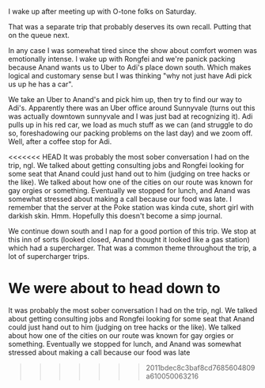 I wake up after meeting up with O-tone folks on Saturday.

That was a separate trip that probably deserves its own recall. Putting that on the queue next.

In any case I was somewhat tired since the show about comfort women was emotionally intense. I wake up with Rongfei and we're panick packing because Anand wants us to Uber to Adi's place down south. Which makes logical and customary sense but I was thinking "why not just have Adi pick us up he has a car".

We take an Uber to Anand's and pick him up, then try to find our way to Adi's. Apparently there was an Uber office around Sunnyvale (turns out this was actually downtown sunnyvale and I was just bad at recognizing it). Adi pulls up in his red car, we load as much stuff as we can (and struggle to do so, foreshadowing our packing problems on the last day) and we zoom off. Well, after a coffee stop for Adi.

<<<<<<< HEAD
It was probably the most sober conversation I had on the trip, ngl. We talked about getting consulting jobs and Rongfei looking for some seat that Anand could just hand out to him (judging on tree hacks or the like). We talked about how one of the cities on our route was known for gay orgies or something. Eventually we stopped for lunch, and Anand was somewhat stressed about making a call because our food was late. I remember that the server at the Poke station was kinda cute, short girl with darkish skin. Hmm. Hopefully this doesn't become a simp journal.

We continue down south and I nap for a good portion of this trip. We stop at this inn of sorts (looked closed, Anand thought it looked like a gas station) which had a supercharger. That was a common theme throughout the trip, a lot of supercharger trips.

We were about to head down to
=======
It was probably the most sober conversation I had on the trip, ngl. We talked about getting consulting jobs and Rongfei looking for some seat that Anand could just hand out to him (judging on tree hacks or the like). We talked about how one of the cities on our route was known for gay orgies or something. Eventually we stopped for lunch, and Anand was somewhat stressed about making a call because our food was late

>>>>>>> 2011bdec8c3baf8cd7685604809a610050063216
